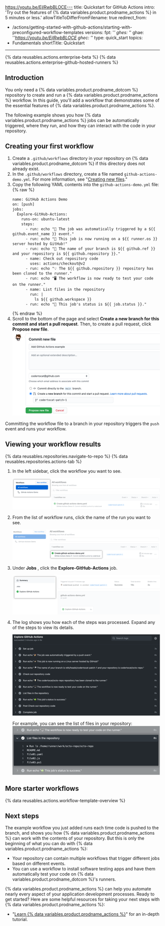 https://youtu.be/EjlRwbBLOCE---
title: Quickstart for GitHub Actions
intro: 'Try out the features of {% data variables.product.prodname_actions %} in 5 minutes or less.'
allowTitleToDifferFromFilename: true
redirect_from:
  - /actions/getting-started-with-github-actions/starting-with-preconfigured-workflow-templates
versions:
  fpt: '*'
  ghes: '*'
  ghae: '*'https://youtu.be/EjlRwbBLOCE
  ghec: '*'
type: quick_start
topics:
  - Fundamentals
shortTitle: Quickstart
---

{% data reusables.actions.enterprise-beta %}
{% data reusables.actions.enterprise-github-hosted-runners %}

## Introduction

You only need a {% data variables.product.prodname_dotcom %} repository to create and run a {% data variables.product.prodname_actions %} workflow. In this guide, you'll add a workflow that demonstrates some of the essential features of {% data variables.product.prodname_actions %}. 

The following example shows you how {% data variables.product.prodname_actions %} jobs can be automatically triggered, where they run, and how they can interact with the code in your repository.

## Creating your first workflow

1. Create a `.github/workflows` directory in  your repository on {% data variables.product.prodname_dotcom %} if this directory does not already exist.
2. In the `.github/workflows` directory, create a file named `github-actions-demo.yml`. For more information, see "[Creating new files](/github/managing-files-in-a-repository/creating-new-files)."
3. Copy the following YAML contents into the `github-actions-demo.yml` file:
    {% raw %}
    ```yaml{:copy}
    name: GitHub Actions Demo
    on: [push]
    jobs:
      Explore-GitHub-Actions:
        runs-on: ubuntu-latest
        steps:
          - run: echo "🎉 The job was automatically triggered by a ${{ github.event_name }} event."
          - run: echo "🐧 This job is now running on a ${{ runner.os }} server hosted by GitHub!"
          - run: echo "🔎 The name of your branch is ${{ github.ref }} and your repository is ${{ github.repository }}."
          - name: Check out repository code
            uses: actions/checkout@v2
          - run: echo "💡 The ${{ github.repository }} repository has been cloned to the runner."
          - run: echo "🖥️ The workflow is now ready to test your code on the runner."
          - name: List files in the repository
            run: |
              ls ${{ github.workspace }}
          - run: echo "🍏 This job's status is ${{ job.status }}."

    ```
    {% endraw %}
3. Scroll to the bottom of the page and select **Create a new branch for this commit and start a pull request**. Then, to create a pull request, click **Propose new file**.
    ![Commit workflow file](/assets/images/help/repository/actions-quickstart-commit-new-file.png)

Committing the workflow file to a branch in your repository triggers the `push` event and runs your workflow.

## Viewing your workflow results

{% data reusables.repositories.navigate-to-repo %}
{% data reusables.repositories.actions-tab %}
1. In the left sidebar, click the workflow you want to see.

   ![Workflow list in left sidebar](/assets/images/help/repository/actions-quickstart-workflow-sidebar.png)
1. From the list of workflow runs, click the name of the run you want to see.

   ![Name of workflow run](/assets/images/help/repository/actions-quickstart-run-name.png)
1. Under **Jobs** , click the **Explore-GitHub-Actions** job.

   ![Locate job](/assets/images/help/repository/actions-quickstart-job.png)
1. The log shows you how each of the steps was processed. Expand any of the steps to view its details.

   ![Example workflow results](/assets/images/help/repository/actions-quickstart-logs.png)
   
   For example, you can see the list of files in your repository:
   ![Example action detail](/assets/images/help/repository/actions-quickstart-log-detail.png)
   
## More starter workflows

{% data reusables.actions.workflow-template-overview %}

## Next steps

The example workflow you just added runs each time code is pushed to the branch, and shows you how {% data variables.product.prodname_actions %} can work with the contents of your repository. But this is only the beginning of what you can do with {% data variables.product.prodname_actions %}:

- Your repository can contain multiple workflows that trigger different jobs based on different events. 
- You can use a workflow to install software testing apps and have them automatically test your code on {% data variables.product.prodname_dotcom %}'s runners. 

{% data variables.product.prodname_actions %} can help you automate nearly every aspect of your application development processes. Ready to get started? Here are some helpful resources for taking your next steps with {% data variables.product.prodname_actions %}:

- "[Learn {% data variables.product.prodname_actions %}](/actions/learn-github-actions)" for an in-depth tutorial.
